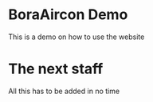 # BoraAircon Demo

This is a demo on how to use the website

# The next staff

All this has to be added in no time